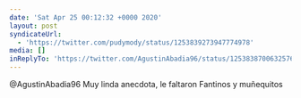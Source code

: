 ```yaml
---
date: 'Sat Apr 25 00:12:32 +0000 2020'
layout: post
syndicateUrl:
  - 'https://twitter.com/pudymody/status/1253839273947774978'
media: []
inReplyTo: 'https://twitter.com/AgustinAbadia96/status/1253838700632576006'
---
```

@AgustinAbadia96 Muy linda anecdota, le faltaron Fantinos y muñequitos